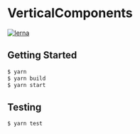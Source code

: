 # VerticalComponents

[![lerna](https://img.shields.io/badge/maintained%20with-lerna-cc00ff.svg)](https://lernajs.io/)

Getting Started
---------------
```bash
$ yarn
$ yarn build
$ yarn start
```

Testing
-------
```bash
$ yarn test
```
